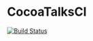 # CocoaTalksCI

[![Build Status](https://www.bitrise.io/app/62e30cb0b958d00c/status.svg?token=77INco-OxUxiDicCmLpM1w&branch=master)](https://www.bitrise.io/app/62e30cb0b958d00c)
